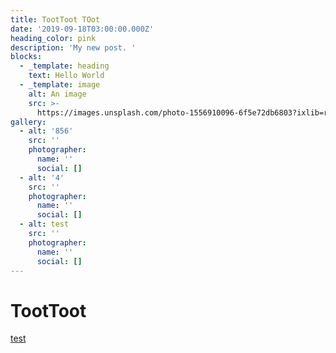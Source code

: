 ```yaml
---
title: TootToot TOot
date: '2019-09-18T03:00:00.000Z'
heading_color: pink
description: 'My new post. '
blocks:
  - _template: heading
    text: Hello World
  - _template: image
    alt: An image
    src: >-
      https://images.unsplash.com/photo-1556910096-6f5e72db6803?ixlib=rb-1.2.1&ixid=eyJhcHBfaWQiOjEyMDd9&auto=format&fit=crop&w=2250&q=80
gallery:
  - alt: '856'
    src: ''
    photographer:
      name: ''
      social: []
  - alt: '4'
    src: ''
    photographer:
      name: ''
      social: []
  - alt: test
    src: ''
    photographer:
      name: ''
      social: []
---
```


# TootToot

[test]()

